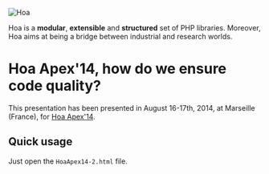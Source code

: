 ![Hoa](http://static.hoa-project.net/Image/Hoa_small.png)

Hoa is a **modular**, **extensible** and **structured** set of PHP libraries.
Moreover, Hoa aims at being a bridge between industrial and research worlds.

# Hoa Apex'14, how do we ensure code quality?

This presentation has been presented in August 16-17th, 2014, at Marseille
(France), for [Hoa Apex'14](http://hoa-project.net/Event/Hoaapex14.html).

## Quick usage

Just open the `HoaApex14-2.html` file.
